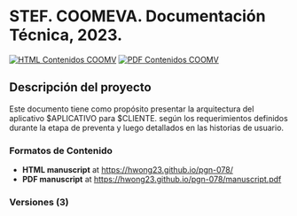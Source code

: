# STEF. COOMEVA. Documentación Técnica, 2023.
[![HTML Contenidos COOMV](https://img.shields.io/badge/manuscript-HTML-blue.svg)](https://hwong23.github.io/stef-arqcomv/)
[![PDF Contenidos COOMV](https://img.shields.io/badge/manuscript-PDF-blue.svg)](https://hwong23.github.io/stef-arqcomv/manuscript.pdf)

## Descripción del proyecto
Este documento tiene como propósito presentar la arquitectura del aplicativo $APLICATIVO para $CLIENTE. según los requerimientos definidos durante la etapa de preventa y luego detallados en las historias de usuario.

### Formatos de Contenido
+ **HTML manuscript** at https://hwong23.github.io/pgn-078/
+ **PDF manuscript** at https://hwong23.github.io/pgn-078/manuscript.pdf

### Versiones (3)
